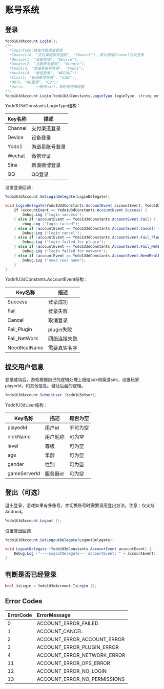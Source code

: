 # 账号系统

## 登录

```c#
Yodo1U3dAccount.Login();
/**
  *loginType:缺省代表渠道登录
  *Channel(0, "支付渠道账号登陆", "Channel"),,默认使用Channel方式登录
  *Device(1, "设备登陆", "Device"),
  *Google(2, "谷歌账号登陆", "Google"),
  *Yodo1(3, "游道易账号登录", "Yodo1"),
  *Wechat(4, "微信登录", "WECHAT"),
  *Sina(5, "新浪微博登录", "SINA"),
  *QQ(6, "QQ登录", "QQ");
  *extra      一般传null，有时有特殊配置
**/
Yodo1U3dAccount.Login(Yodo1U3dConstants.LoginType loginType, string extra)
```

Yodo1U3dConstants.LoginType结构：

| Key名称      | 描述          |
| ----------- | ------------- |
| Channel     | 支付渠道登录    |
| Device      | 设备登录       |
| Yodo1       | 游道易账号登录  |
| Wechat      | 微信登录       |
| Sina        | 新浪微博登录    |
| QQ          | QQ登录         |

设置登录回调：

```c#
Yodo1U3dAccount.SetLoginDelegate(LoginDelegate);

void LoginDelegate(Yodo1U3dConstants.AccountEvent accountEvent, Yodo1U3dUser user){
    if (accountEvent == Yodo1U3dConstants.AccountEvent.Success) {
        Debug.Log ("login success");
    } else if (accountEvent == Yodo1U3dConstants.AccountEvent.Fail) {
        ebug.Log ("login failed");
    } else if (accountEvent == Yodo1U3dConstants.AccountEvent.Cancel) {
        Debug.Log ("login cancel");
    } else if (accountEvent == Yodo1U3dConstants.AccountEvent.Fail_Plugin) {
        Debug.Log ("login failed for plugin");
    } else if (accountEvent == Yodo1U3dConstants.AccountEvent.Fail_NetWork) {
        Debug.Log ("login failed for network");
    } else if (accountEvent == Yodo1U3dConstants.AccountEvent.NeedRealName) {
        Debug.Log ("need real name");
    }
}
```

Yodo1U3dConstants.AccountEvent结构：

| Key名称      | 描述          |
| ----------- | ------------- |
| Success     | 登录成功       |
| Fail        | 登录失败       |
| Cancel      | 取消登录       |
| Fail_Plugin | plugin失败    |
| Fail_NetWork| 网络连接失败    |
| NeedRealName| 需要真实名字    |

## 提交用户信息

登录成功后，游戏根据自己的逻辑处理上报给sdk和渠道sdk，设置玩家playerId，和其他信息。健壮后面的逻辑。

``` c#
Yodo1U3dAccount.SubmitUser (Yodo1U3dUser);
```

Yodo1U3dUser结构：

| Key名称      | 描述     | 是否为空 |
| ------------ | -------- | -------- |
| playedId     | 用户id   | 不可为空 |
| nickName     | 用户昵称 | 可为空   |
| level        | 等级     | 可为空   |
| age          | 年龄     | 可为空   |
| gender       | 性别     | 可为空   |
| gameServerId | 服务器id | 可为空   |

## 登出（可选）

退出登录，游戏如果有多账号，并切换账号时需要调用登出方法，注意：仅支持Andriod。

``` c#
Yodo1U3dAccount.Logout ();
```

设置登出回调

``` c#
Yodo1U3dAccount.SetLogoutDelegate(LogoutDelegate);

void LogoutDelegate (Yodo1U3dConstants.AccountEvent accountEvent) {
    Debug.Log ("----LogoutDelegate--- accountEvent: " + accountEvent);
}
```

## 判断是否已经登录

``` c#
bool isLogin = Yodo1U3dAccount.IsLogin ();
```

## Error Codes

| ErrorCode | ErrorMessage                    |
| :-------- | :------------------------------ |
| 0         | ACCOUNT\_ERROR\_FAILED          |
| 1         | ACCOUNT\_CANCEL                 |
| 2         | ACCOUNT\_ERROR\_ACCOUNT\_ERROR  |
| 3         | ACCOUNT\_ERROR\_PLUGIN\_ERROR   |
| 4         | ACCOUNT\_ERROR\_NETWORK\_ERROR  |
| 11        | ACCOUNT\_ERROR\_OPS\_ERROR      |
| 12        | ACCOUNT\_ERROR\_NO\_LOGIN       |
| 13        | ACCOUNT\_ERROR\_NO\_PERMISSIONS |
